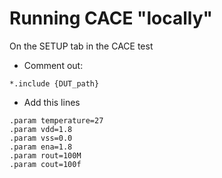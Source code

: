 # Running CACE "locally" 
On the SETUP tab in the CACE test
- Comment out: 
```
*.include {DUT_path}
```
- Add this lines 
```
.param temperature=27
.param vdd=1.8
.param vss=0.0
.param ena=1.8
.param rout=100M
.param cout=100f
```
